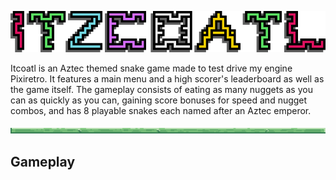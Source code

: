 
<p align="center">
  <img src="img/itzcoatl_title.png" alt="Itzcoatl Title"/>
</p>

Itcoatl is an Aztec themed snake game made to test drive my engine Pixiretro. It features a main menu and a high scorer's leaderboard as well as the game itself. The gameplay consists of eating as many nuggets as you can as quickly as you can, gaining score bonuses for speed and nugget combos, and has 8 playable snakes each named after an Aztec emperor.

<p align="center">
  <img src="img/divider.png" alt="Itzcoatl Title"/>
</p>

## Gameplay